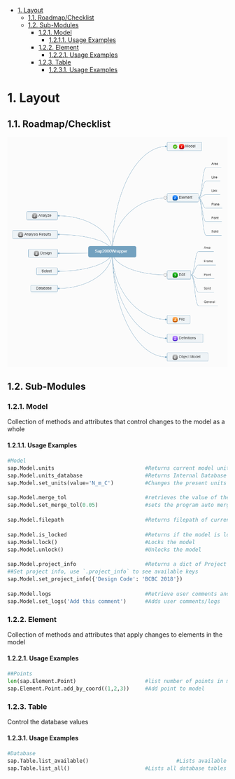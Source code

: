 - [1. Layout](#1-layout)
  - [1.1. Roadmap/Checklist](#11-roadmapchecklist)
  - [1.2. Sub-Modules](#12-sub-modules)
    - [1.2.1. Model](#121-model)
      - [1.2.1.1. Usage Examples](#1211-usage-examples)
    - [1.2.2. Element](#122-element)
      - [1.2.2.1. Usage Examples](#1221-usage-examples)
    - [1.2.3. Table](#123-table)
      - [1.2.3.1. Usage Examples](#1231-usage-examples)

# 1. Layout

## 1.1. Roadmap/Checklist

![MindMap](assets/mindmap.png)

## 1.2. Sub-Modules

### 1.2.1. Model

Collection of methods and attributes that control changes to the model as a whole

#### 1.2.1.1. Usage Examples

```python
#Model
sap.Model.units                             #Returns current model units
sap.Model.units_database                    #Returns Internal Database units
sap.Model.set_units(value='N_m_C')          #Changes the present units of model

sap.Model.merge_tol                         #retrieves the value of the program auto merge tolerance
sap.Model.set_merge_tol(0.05)               #sets the program auto merge tolerance

sap.Model.filepath                          #Returns filepath of current file

sap.Model.is_locked                         #Returns if the model is locked
sap.Model.lock()                            #Locks the model
sap.Model.unlock()                          #Unlocks the model

sap.Model.project_info                      #Returns a dict of Project Info
##Set project info, use `.project_info` to see available keys
sap.Model.set_project_info({'Design Code': 'BCBC 2018'})

sap.Model.logs                              #Retrieve user comments and logs
sap.Model.set_logs('Add this comment')      #Adds user comments/logs
```

### 1.2.2. Element

Collection of methods and attributes that apply changes to elements in the model

#### 1.2.2.1. Usage Examples

```python
##Points
len(sap.Element.Point)                      #list number of points in model
sap.Element.Point.add_by_coord((1,2,3))     #Add point to model
```

### 1.2.3. Table

Control the database values

#### 1.2.3.1. Usage Examples

```python
#Database
sap.Table.list_available()                            #Lists available database tables
sap.Table.list_all()                        #Lists all database tables
```
